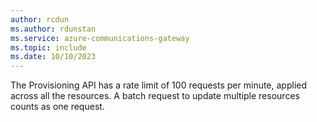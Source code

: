```yaml
---
author: rcdun
ms.author: rdunstan
ms.service: azure-communications-gateway
ms.topic: include
ms.date: 10/10/2023
---
```


The Provisioning API has a rate limit of 100 requests per minute, applied across all the resources. A batch request to update multiple resources counts as one request.

